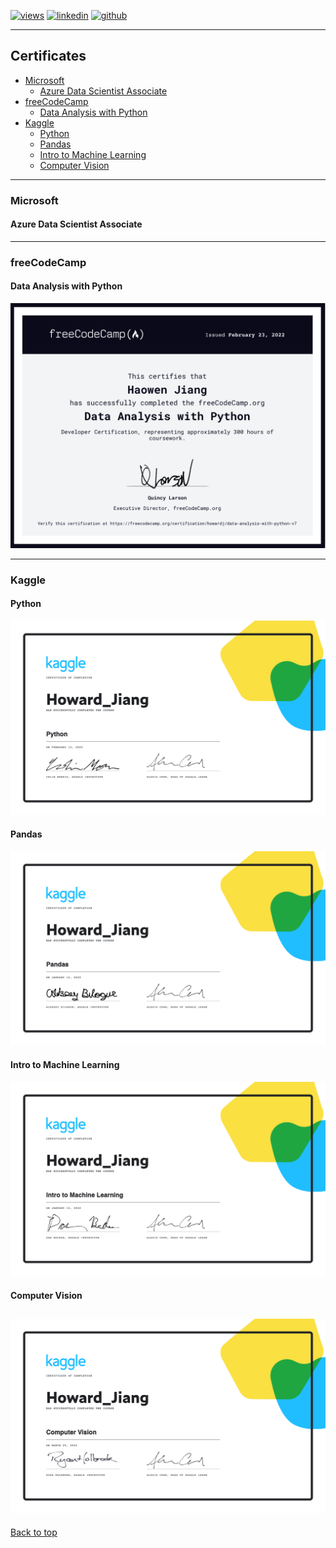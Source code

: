 [![views](https://hits.seeyoufarm.com/api/count/incr/badge.svg?url=https%3A%2F%2Fgithub.com%2Fhoward-haowen%2Fhoward-haowen.github.io&count_bg=%2367E805&title_bg=%23555555&icon=grav.svg&icon_color=%2367E805&title=Visitors&edge_flat=false)](https://hits.seeyoufarm.com) [![linkedin](https://img.shields.io/badge/View-My_LinkedIn-0A66C2?style=flat&logo=linkedin&logoColor=white)](https://www.linkedin.com/in/haowen-jiang-phd-16242074/) [![github](https://img.shields.io/badge/View_My_GitHub-181717?style=flat-square&logo=github&logoColor=white)](https://github.com/howard-haowen)  

---
## Certificates

- [Microsoft](#microsoft)
    - [Azure Data Scientist Associate](#azure-data-scientist-associate)
- [freeCodeCamp](#freecodecamp)
    - [Data Analysis with Python](#data-analysis-with-python)  
- [Kaggle](#kaggle)
    - [Python](#python)
    - [Pandas](#pandas)
    - [Intro to Machine Learning](#intro-to-machine-learning)   
    - [Computer Vision](#computer-vision)   

---
### Microsoft 

#### Azure Data Scientist Associate
<div data-iframe-width="500" data-iframe-height="300" data-share-badge-id="7c4f2a43-cf71-4604-b36d-d68544c96a2e" data-share-badge-host="https://www.credly.com"></div><script type="text/javascript" async src="//cdn.credly.com/assets/utilities/embed.js"></script>

---
### freeCodeCamp 

#### Data Analysis with Python
[![](https://github.com/howard-haowen/blog.ai/raw/master/images/freecodecamp-data-analysis-with-python.png)](https://www.freecodecamp.org/certification/howardj/data-analysis-with-python-v7)

---
### Kaggle

#### Python
[![](https://github.com/howard-haowen/blog.ai/raw/master/images/Kaggle-Python.png)](https://www.kaggle.com/learn/certification/howardjiang/python)

#### Pandas
[![](https://github.com/howard-haowen/blog.ai/raw/master/images/Kaggle-Pandas.png)](https://www.kaggle.com/learn/certification/howardjiang/pandas)

#### Intro to Machine Learning
[![](https://github.com/howard-haowen/blog.ai/raw/master/images/Kaggle-IntroToMachineLearning.png)](https://www.kaggle.com/learn/certification/howardjiang/intro-to-machine-learning)

#### Computer Vision
[![](https://github.com/howard-haowen/blog.ai/raw/master/images/Kaggle-ComputerVision.png)](https://www.kaggle.com/learn/certification/howardjiang/computer-vision)
---
[Back to top](#)

